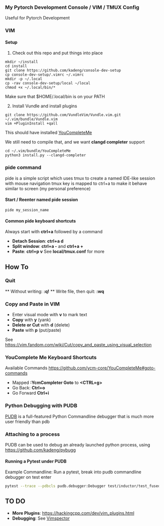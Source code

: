 
### My Pytorch Development Console / VIM / TMUX Config

Useful for Pytorch Development

### VIM

#### Setup

1. Check out this repo and put things into place


```
mkdir ~/install
cd install
git clone https://github.com/kadeng/console-dev-setup
cp console-dev-setup/.vimrc ~/.vimrc
mkdir -p ~/.local
cp -rav console-dev-setup/local ~/local
chmod +x ~/.local/bin/*
```

Make sure that $HOME/.local/bin is on your PATH

2. Install Vundle and install plugins

```
git clone https://github.com/VundleVim/Vundle.vim.git ~/.vim/bundle/Vundle.vim
vim +PluginInstall +qall
```

This should have installed [YouCompleteMe](https://github.com/ycm-core/YouCompleteMe) 

We still need to compile that, and we want **clangd completer** support
```
cd ~/.vim/bundle/YouCompleteMe
python3 install.py --clangd-completer
```

### pide command

pide is a simple script which uses tmux to create a named IDE-like session with mouse navigation
tmux key is mapped to ctrl+a to make it behave similar to screen (my personal preference)

#### Start / Reenter named pide session

```
pide my_session_name
```

#### Common pide keyboard shortcuts

Always start with **ctrl+a** followed by a command

 * **Detach Session**: **ctrl+a d**
 * **Split window**: **ctrl+a -** and **ctrl+a +**
 * **Paste**: **ctrl+p v**
See **local/tmux.conf** for more

##  How To

### Quit

 ** Without writing: **:q!**
 ** Write file, then quit: **:wq**

### Copy and Paste in VIM

 * Enter visual mode with **v** to mark text
 * **Copy** with **y** (yank)
 * **Delete or Cut** with **d** (delete)
 * **Paste** with **p** (put/paste)

See https://vim.fandom.com/wiki/Cut/copy_and_paste_using_visual_selection

### YouComplete Me Keyboard Shortcuts

Available Commands https://github.com/ycm-core/YouCompleteMe#goto-commands

 * Mapped **:YcmCompleter Goto** to **<CTRL+g>**
 * Go Back: **Ctrl+o** 
 * Go Forward **Ctrl+i**

### Python Debugging with PUDB

[PUDB](https://github.com/inducer/pudb) is a full-featured Python Commandline debugger
that is much more user friendly than pdb

### Attaching to a process

PUDB can be used to debug an already launched python process, using
https://github.com/kadeng/pybugg

#### Running a Pytest under PUDB

Example Commandline: Run a pytest, break into pudb commandline debugger on test enter

```bash
pytest --trace --pdbcls pudb.debugger:Debugger test/inductor/test_fused_attention.py -k test_sdpa_rewriter_9
```


## TO DO

 * **More Plugins**: https://hackingcpp.com/dev/vim_plugins.html
 * **Debugging**: See [Vimspector](https://github.com/puremourning/vimspector)

